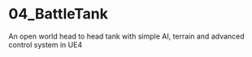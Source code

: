 # 04_BattleTank
An open world head to head tank with simple AI, terrain and advanced control system in UE4
